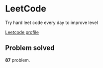 # LeetCode

Try hard leet code every day to improve level

[ Leetcode profile ](https://leetcode.com/u/orgball2608/)

## Problem solved

**87** problem.
